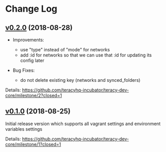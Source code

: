 # Change Log



## [v0.2.0][] (2018-08-28)


- Improvements:
  + use "type" instead of "mode" for networks
  + add :id for networks so that we can use that :id for updating its config later

- Bug Fixes:
  + do not delete existing key (networks and synced_folders)


Details: https://github.com/teracyhq-incubator/teracy-dev-core/milestone/2?closed=1


## [v0.1.0][] (2018-08-25)


Initial release version which supports all vagrant settings and environment variables settings


Details: https://github.com/teracyhq-incubator/teracy-dev-core/milestone/1?closed=1


[v0.1.0]: https://github.com/teracyhq-incubator/teracy-dev-core/milestone/1?closed=1
[v0.2.0]: https://github.com/teracyhq-incubator/teracy-dev-core/milestone/2?closed=1
